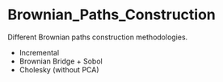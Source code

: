 # Brownian_Paths_Construction
Different Brownian paths construction methodologies.

- Incremental
- Brownian Bridge + Sobol
- Cholesky (without PCA)
